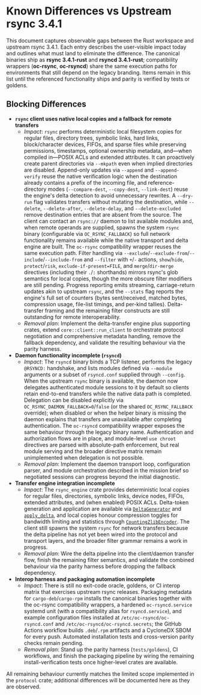 # Known Differences vs Upstream rsync 3.4.1

This document captures observable gaps between the Rust workspace and upstream
rsync 3.4.1. Each entry describes the user-visible impact today and outlines
what must land to eliminate the difference. The canonical binaries ship as
**rsync 3.4.1-rust** and **rsyncd 3.4.1-rust**; compatibility wrappers
(**oc-rsync**, **oc-rsyncd**) share the same execution paths for environments
that still depend on the legacy branding. Items remain in this list until the
referenced functionality ships and parity is verified by tests or goldens.

## Blocking Differences

- **`rsync` client uses native local copies and a fallback for remote transfers**
  - *Impact*: `rsync` performs deterministic local filesystem copies for
    regular files, directory trees, symbolic links, hard links, block/character
    devices, FIFOs, and sparse files while preserving permissions, timestamps,
    optional ownership metadata, and—when compiled in—POSIX ACLs and extended
    attributes. It can proactively create parent directories via `--mkpath`
    even when implied directories are disabled. Append-only updates via
    `--append` and `--append-verify` reuse the native verification logic when the
    destination already contains a prefix of the incoming file, and
    reference-directory modes (`--compare-dest`, `--copy-dest`, `--link-dest`)
    reuse the engine's delta detection to avoid unnecessary rewrites. A
    `--dry-run` flag validates transfers without mutating the destination, while
    `--delete`, `--delete-after`, `--delete-delay`, and `--delete-excluded`
    remove destination entries that are absent from the source. The client can
    contact an `rsync://` daemon to list available modules and, when remote
    operands are supplied, spawns the system `rsync` binary (configurable via
    `OC_RSYNC_FALLBACK`) so full network functionality remains available while
    the native transport and delta engine are built. The `oc-rsync`
    compatibility wrapper reuses the same execution path. Filter handling via
    `--exclude`/`--exclude-from`/`--include`/`--include-from` and `--filter`
    with `+`/`-` actions, `show`/`hide`, `protect`/`risk`,
    `exclude-if-present=FILE`, and `merge`/`dir-merge` directives (including
    their `.`/`:` shorthands) mirrors rsync's glob semantics for local copies,
    though the more obscure filter modifiers are still pending. Progress
    reporting emits streaming, carriage-return updates akin to upstream `rsync`,
    and the `--stats` flag reports the engine's full set of counters
    (bytes sent/received, matched bytes, compression usage, file-list timings,
    and per-kind tallies). Delta-transfer framing and the remaining filter
    constructs are still outstanding for remote interoperability.
  - *Removal plan*: Implement the delta-transfer engine plus supporting crates,
    extend `core::client::run_client` to orchestrate protocol negotiation and
    comprehensive metadata handling, remove the fallback dependency, and
    validate the resulting behaviour via the parity harness.
- **Daemon functionality incomplete (`rsyncd`)**
  - *Impact*: The `rsyncd` binary binds a TCP listener, performs the legacy
    `@RSYNCD:` handshake, and lists modules defined via `--module` arguments or
    a subset of `rsyncd.conf` supplied through `--config`. When the upstream
    `rsync` binary is available, the daemon now delegates authenticated module
    sessions to it by default so clients retain end-to-end transfers while the
    native data path is completed. Delegation can be disabled explicitly via
    `OC_RSYNC_DAEMON_FALLBACK=0`/`false` (or the shared `OC_RSYNC_FALLBACK`
    override); when disabled or when the helper binary is missing the daemon
    explains that transfers are unavailable after completing authentication.
    The `oc-rsyncd` compatibility wrapper exposes the same behaviour through the
    legacy binary name.
    Authentication and authorization flows are in place, and module-level
    `use chroot` directives are parsed with absolute-path enforcement, but real
    module serving and the broader directive matrix remain unimplemented when
    delegation is not possible.
  - *Removal plan*: Implement the daemon transport loop, configuration parser,
    and module orchestration described in the mission brief so negotiated
    sessions can progress beyond the initial diagnostic.
- **Transfer engine integration incomplete**
  - *Impact*: The `rsync_engine` crate provides deterministic local copies for
    regular files, directories, symbolic links, device nodes, FIFOs, extended
    attributes, and (when enabled) POSIX ACLs. Delta-token generation and
    application are available via
    [`DeltaGenerator`](../crates/engine/src/delta/generator.rs) and
    [`apply_delta`](../crates/engine/src/delta/script.rs), and local copies honour
    compression toggles for bandwidth limiting and statistics through
    [`CountingZlibEncoder`](../crates/engine/src/local_copy.rs). The client still
    spawns the system `rsync` for network transfers because the delta pipeline
    has not yet been wired into the protocol and transport layers, and the
    broader filter grammar remains a work in progress.
  - *Removal plan*: Wire the delta pipeline into the client/daemon transfer
    flow, finish the remaining filter semantics, and validate the combined
    behaviour via the parity harness before dropping the fallback dependency.
- **Interop harness and packaging automation incomplete**
  - *Impact*: There is still no exit-code oracle, goldens, or CI interop matrix
    that exercises upstream rsync releases. Packaging metadata for
    `cargo-deb`/`cargo-rpm` installs the canonical binaries together with the
    oc-rsync compatibility wrappers, a hardened `oc-rsyncd.service`
    systemd unit (with a compatibility alias for `rsyncd.service`), and example
    configuration files installed at `/etc/oc-rsyncd/oc-rsyncd.conf` and
    `/etc/oc-rsyncd/oc-rsyncd.secrets`; the GitHub Actions workflow builds
    `.deb`/`.rpm` artifacts and a CycloneDX SBOM for every push. Automated
    installation tests and cross-version parity checks remain pending.
  - *Removal plan*: Stand up the parity harness (`tests/goldens`), CI workflows,
    and finish the packaging pipeline by wiring the remaining install-verification
    tests once higher-level crates are available.

All remaining behaviour currently matches the limited scope implemented in the
`protocol` crate; additional differences will be documented here as they are
observed.
